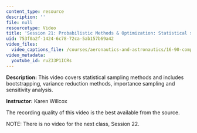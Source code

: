 ```yaml
---
content_type: resource
description: ''
file: null
resourcetype: Video
title: 'Session 21: Probabilistic Methods & Optimization: Statistical sampling methods'
uid: 753f0a2f-1424-6c78-72ca-5ab157b69a42
video_files:
  video_captions_file: /courses/aeronautics-and-astronautics/16-90-computational-methods-in-aerospace-engineering-spring-2014/lecture-videos/session-21-probabilistic-methods-optimization-statistical-sampling-methods/ruZ33P1ICRs.vtt
video_metadata:
  youtube_id: ruZ33P1ICRs
---
```


**Description:** This video covers statistical sampling methods and includes bootstrapping, variance reduction methods, importance sampling and sensitivity analysis.

**Instructor:** Karen Willcox

The recording quality of this video is the best available from the source.

NOTE: There is no video for the next class, Session 22.